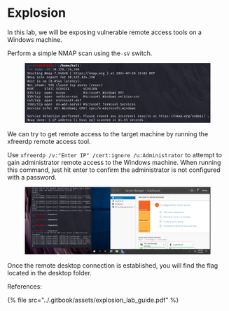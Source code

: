 # Explosion

In this lab, we will be exposing vulnerable remote access tools on a Windows machine.

Perform a simple NMAP scan using the`-sV` switch.

<figure><img src="../.gitbook/assets/image (10).png" alt=""><figcaption></figcaption></figure>

We can try to get remote access to the target machine by running the xfreerdp remote access tool.

Use `xfreerdp /v:"Enter IP" /cert:ignore /u:Administrator` to attempt to gain administrator remote access to the Windows machine. When running this command, just hit enter to confirm the administrator is not configured with a password.

<figure><img src="../.gitbook/assets/image (11).png" alt=""><figcaption></figcaption></figure>

Once the remote desktop connection is established, you will find the flag located in the desktop folder.



References:

{% file src="../.gitbook/assets/explosion_lab_guide.pdf" %}





&#x20;
